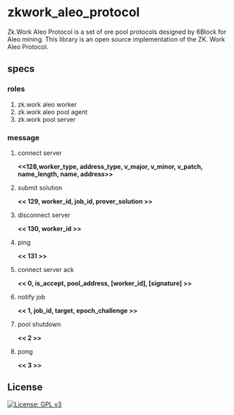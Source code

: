 # zkwork_aleo_protocol
Zk.Work Aleo Protocol is a set of ore pool protocols designed by 6Block for Aleo mining. This library is an open source implementation of the ZK. Work Aleo Protocol.
## specs
### roles
1. zk.work aleo worker
2. zk.work aleo pool agent
3. zk.work pool server
### message
1. connect server
  
   **<<128,worker_type, address_type, v_major, v_minor, v_patch, name_length, name, address>>**
2. submit solution

   **<< 129, worker_id, job_id, prover_solution >>**
3. disconnect server
   
   **<< 130, worker_id >>**

4. ping
   
   **<< 131 >>**
5. connect server ack
   
   **<< 0, is_accept, pool_address, [worker_id], [signature] >>**
6. notify job
   
   **<< 1, job_id, target, epoch_challenge >>**
7. pool shutdown

   **<< 2 >>**
8. pong
    
    **<< 3 >>**

## License

[![License: GPL v3](https://img.shields.io/badge/License-GPLv3-blue.svg)](./LICENSE.md)